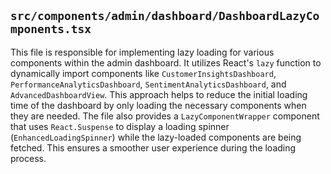 ## `src/components/admin/dashboard/DashboardLazyComponents.tsx`

This file is responsible for implementing lazy loading for various components within the admin dashboard. It utilizes React's `lazy` function to dynamically import components like `CustomerInsightsDashboard`, `PerformanceAnalyticsDashboard`, `SentimentAnalyticsDashboard`, and `AdvancedDashboardView`. This approach helps to reduce the initial loading time of the dashboard by only loading the necessary components when they are needed. The file also provides a `LazyComponentWrapper` component that uses `React.Suspense` to display a loading spinner (`EnhancedLoadingSpinner`) while the lazy-loaded components are being fetched. This ensures a smoother user experience during the loading process.